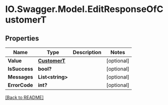 # IO.Swagger.Model.EditResponseOfCustomerT
## Properties

Name | Type | Description | Notes
------------ | ------------- | ------------- | -------------
**Value** | [**CustomerT**](CustomerT.md) |  | [optional] 
**IsSuccess** | **bool?** |  | [optional] 
**Messages** | **List&lt;string&gt;** |  | [optional] 
**ErrorCode** | **int?** |  | [optional] 

 [[Back to README]](../README.md)

